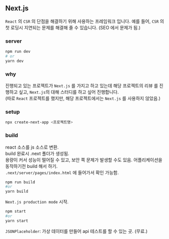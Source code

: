## Next.js

`React` 의 `CSR` 의 단점을 해결하기 위해 사용하는 프레임워크 입니다.
예를 들어, `CSR` 의 첫 로딩시 지연되는 문제를 해결해 줄 수 있습니다. (SEO 에서 문제가 됨.)

### server

```bash
npm run dev
# or
yarn dev
```

### why

진행되고 있는 프로젝트가 `Next.js` 를 가지고 하고 있는데 해당 프로젝트의 리뷰 를 진행하고 싶고, `Next.js`의 대해 스터디를 하고 싶어 진행합니다. <br/>
(따로 `React` 프로젝트를 했지만, 해당 프로젝트에서는 `Next.js` 를 사용하지 않았음.)

### setup

```bash
npx create-next-app <프로젝트명>
```

### build

react 소스를 js 소스로 변환. <br/>
build 완료시 .next 폴더가 생성됨. <br/>
용량이 커서 성능이 떨어질 수 있고, 보안 쪽 문제가 발생할 수도 있음. 어플리케이션을 동작하기전 build 해서 하기. <br/>
`.next/server/pages/index.html` 에 들어가서 확인 가능함.

```bash
npm run build
#or
yarn build
```

`Next.js production mode` 시작.

```bash
npm start
#or
yarn start
```

`JSONPlaceholder`: 가상 데이터를 만들어 api 테스트를 할 수 있는 곳. (무료.)